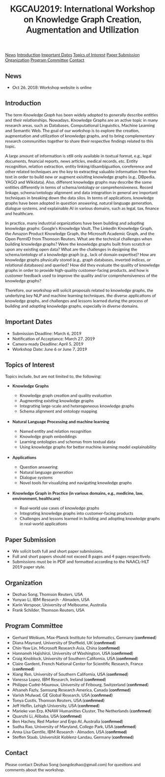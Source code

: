 <html>
<head>
<meta name="viewport" content="width=device-width, initial-scale=1">
<style>
body {
    font-family: "Lato", sans-serif;
}

.sidenav {
    width: 200px;
    position: fixed;
    z-index: 1;
    top: 160px;
    left: 10px;
    background: #fff;
    overflow-x: hidden;
    padding: 8px 0;
}

.sidenav a {
    padding: 6px 8px 6px 16px;
    text-decoration: none;
    font-size: 20px;
    color: #029;
    display: block;
}

.sidenav a:hover {
    color: #064579;
}

.main {
    margin-left: 200px; /* Same width as the sidebar + left position in px */
    top: 100px;
}

@media screen and (max-height: 450px) {
    .sidenav {padding-top: 15px;}
    .sidenav a {font-size: 18px;}
}
</style>
</head>
<body>

<header class="main">
    <h1>KGCAU2019: International Workshop on Knowledge Graph Creation, Augmentation and Utilization</h1>
</header>

<div class="sidenav">
  <a href="#news">News</a>
  <a href="#introduction">Introduction</a>
  <a href="#important_dates">Important Dates</a>
  <a href="#topics_of_interest">Topics of Interest</a>
  <a href="#paper_submission">Paper Submission</a>
  <a href="#organization">Organization</a>
  <a href="#program_committee">Program Committee</a>
  <a href="#contact">Contact</a>
</div>

<div class="main" id="news">
    <h2>News</h2>
    <ul>
        <li>Oct 26, 2018: Workshop website is online</li>
    </ul>
</div>

<div class="main" id="introduction">
    <h2>Introduction</h2>
    <p>
        The term <i>Knowledge Graph</i> has been widely adopted to generally describe entities and their relationships. Nowadays, Knowledge Graphs are an active topic in many research areas, such as Databases, Computational Linguistics, Machine Learning and Semantic Web. The goal of our workshop is to explore the creation, augmentation and utilization of knowledge graphs, and to bring complementary research communities together to share their respective findings related to this topic.  
    </p>
    <p>
        A large amount of information is still only available in textual format, e.g., legal documents, financial reports, news articles, medical records, etc. Entity recognition, relation extraction, entity linking/disambiguation, coreference and other related techniques are the key to extracting valuable information from free text in order to build new or augment exisiting knowledge graphs (e.g., DBpedia, YAGO and Wikidata). Also, different knowledge graphs may describe the same entities differently in terms of schema/ontology or comprehensiveness. Record linkage, schema/ontology alignment and data integration in general are important techniques in breaking down the data silos. In terms of applications, knowledge graphs have been adopted in question answering, natural language generation, dialogue systems, and explainable AI in various domains, such as legal, tax, finance and healthcare.
    </p>
    <p>
        In practice, many industrial organizations have been building and adopting knowledge graphs: Google's Knowledge Vault, The LinkedIn Knowledge Graph, the Amazon Product Knowledge Graph, the Microsoft Academic Graph, and the Open PermID from Thomson Reuters. What are the technical challenges when building knowledge graphs? Were the knowledge graphs built from scratch or upon any existing open data? What are the challenges in designing the schema/ontology of a knowledge graph (e.g., lack of domain expertise)? How are knowledge graphs physically stored (e.g., graph databases, inverted indices, or relational databases) and queried? How did they evaluate the quality of knowledge graphs in order to provide high-quality customer-facing products, and how is customer feedback used to improve the quality and/or comprehensiveness of the knowledge graphs?
    </p>
    <p>
        Therefore, our workshop will solicit proposals related to knowledge graphs, the underlying key NLP and machine learning techniques, the diverse applications of knowledge graphs, and challenges and lessons learned during the process of building and adopting knowledge graphs, especially in diverse domains.
    </p>
</div>

<div class="main" id="important_dates">
    <h2>Important Dates</h2>
    <ul>
        <li>Submission Deadline: March 6, 2019</li>
        <li>Notification of Acceptance: March 27, 2019</li>
        <li>Camera-ready Deadline: April 5, 2019</li>
        <li>Workshop Date: June 6 or June 7, 2019</li>
    </ul>
</div>

<div class="main" id="topics_of_interest">
    <h2>Topics of Interest</h2>
    Topics include, but are not limited to, the following:
    <br>
    <ul>
        <li><b>Knowledge Graphs</b></li>
        <ul>
            <li>Knowledge graph creation and quality evaluation</li>
            <li>Augmenting existing knowledge graphs</li>
            <li>Integrating large-scale and heterogeneous knowledge graphs</li>
            <li>Schema alignment and ontology mapping</li>
        </ul>
        <br>
        <li><b>Natural Language Processing and machine learning</b></li>
        <ul>
            <li>Named entity and relation recognition</li>
            <li>Knowledge graph embeddings</li>
            <li>Learning ontologies and schemas from textual data</li>
            <li>Using knowledge graphs for better machine learning model explainability</li>
        </ul>
        <br>
        <li><b>Applications</b></li>
        <ul>
            <li>Question answering</li>
            <li>Natural language generation</li>
            <li>Dialogue systems</li>
            <li>Novel tools for visualizing and navigating knowledge graphs</li>
        </ul>
        <br>
        <li><b>Knowledge Graph in Practice (in various domains, e.g., medicine, law, environment, healthcare)</b></li>
        <ul>
            <li>Real-world use cases of knowledge graphs</li>
            <li>Integrating knowledge graphs into customer-facing products</li>
            <li>Challenges and lessons learned in building and adopting knowledge graphs in real-world applications</li>
        </ul>
    </ul>
</div>

<div class="main" id="paper_submission">
    <h2>Paper Submission</h2>
    <ul>
        <li>We solicit both full and short paper submissions.</li>
        <li>Full and short papers should not exceed 8 pages and 4 pages respectively.</li>
        <li>Submissions must be in PDF and formatted according to the NAACL-HLT 2019 paper style.</li>
    </ul>
</div>

<div class="main" id="organization">
    <h2>Organization</h2>
    <ul>
        <li>Dezhao Song, Thomson Reuters, USA</li>
        <li>Yunyao Li, IBM Research - Almaden, USA</li>
        <li>Karin Verspoor, University of Melbourne, Australia</li>
        <li>Frank Schilder, Thomson Reuters, USA</li>
    </ul>
</div>

<div class="main" id="program_committee">
    <h2>Program Committee</h2>
    <ul>
        <li>Gerhard Weikum, Max-Planck Institute for Informatics, Germany (<b>confirmed</b>)</li>
        <li>Diana Maynard, University of Sheffield, UK (<b>confirmed</b>)</li>
        <li>Chin-Yew Lin, Microsoft Research Asia, China (<b>confirmed</b>)</li>
        <li>Hannaneh Hajishirzi, University of Washington, USA (<b>confirmed</b>)</li>
        <li>Craig Knoblock, University of Southern California, USA (<b>confirmed</b>)</li>
        <li>Claire Gardent, French National Center for Scientific Research, France (<b>confirmed</b>)</li>
        <li>Xiang Ren, University of Southern California, USA (<b>confirmed</b>)</li>
        <li>Vanessa Lopez, IBM Research, Ireland (<b>confirmed</b>)</li>
        <li>Philippe Cudré-Mauroux, University of Fribourg, Switzerland (<b>confirmed</b>)</li>
        <li>Afsaneh Fazly, Samsung Research America, Canada (<b>confirmed</b>)</li>
        <li>Varish Mulwad, GE Global Research, USA (<b>confirmed</b>)</li>
        <li>Tonya Custis, Thomson Reuters, USA (<b>confirmed</b>)</li>
        <li>Jeff Heflin, Lehigh University, USA (<b>confirmed</b>)</li>
        <li>Marieke van Erp, KNAW Humanities Cluster, The Netherlands (<b>confirmed</b>)</li>
        <li>Quanzhi Li, Alibaba, USA (<b>confirmed</b>)</li>
        <li>Ben Hachey, Red Marker and Ergo AI, Australia (<b>confirmed</b>)</li>
        <li>Sudha Rao, University of Maryland, College Park, USA (<b>confirmed</b>)</li>
        <li>Anna Lisa Gentile, IBM Research - Almaden, USA (<b>confirmed</b>)</li>
        <li>Steffen Staab, Universität Koblenz-Landau, Germany (<b>confirmed</b>)</li>
    </ul>
</div>

<div class="main" id="contact">
    <h2>Contact</h2>
    Please contact Dezhao Song (songdezhao@gmail.com) for questions and comments about the workshop.
</div>

</body>
</html> 
